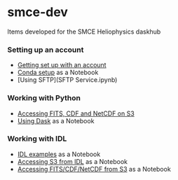 # smce-dev

Items developed for the SMCE Heliophysics daskhub

### Setting up an account
+ [Getting set up with an account](HelioCloud_Startguide.pdf)
+ [Conda setup](Conda_instructions_for_cloud.ipynb) as a Notebook
+ [Using SFTP](SFTP Service.ipynb)

### Working with Python
+ [Accessing FITS, CDF and NetCDF on S3](S3_all_tests.ipynb)
+ [Using Dask](Dask-Gateway-Example.ipynb) as a Notebook

### Working with IDL
+ [IDL examples](IDL_examples.ipynb) as a Notebook
+ [Accessing S3 from IDL](IDL-S3.ipynb) as a Notebook
+ [Accessing FITS/CDF/NetCDF from S3](S3_all_tests.ipynb) as a Notebook
